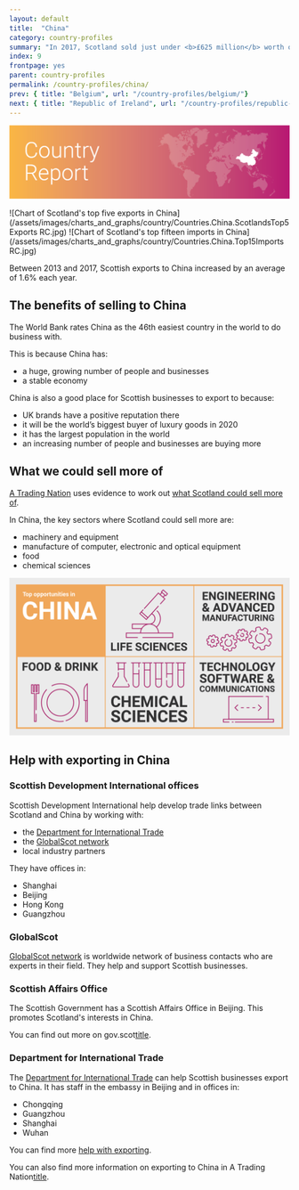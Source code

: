 ```yaml
---
layout: default
title:  "China"
category: country-profiles
summary: "In 2017, Scotland sold just under <b>£625 million</b> worth of exports to China. This is <b>7.2%</b> of Scotland’s total international exports."
index: 9
frontpage: yes
parent: country-profiles
permalink: /country-profiles/china/
prev: { title: "Belgium", url: "/country-profiles/belgium/"}
next: { title: "Republic of Ireland", url: "/country-profiles/republic-of-ireland/"}
---
```


![An image of China outlined on a map](/assets/images/country_maps/09-China.png)

![Chart of Scotland's top five exports in China](/assets/images/charts_and_graphs/country/Countries.China.ScotlandsTop5Exports RC.jpg)
![Chart of Scotland's top fifteen imports in China](/assets/images/charts_and_graphs/country/Countries.China.Top15Imports RC.jpg)

Between 2013 and 2017, Scottish exports to China increased by an average of 1.6% each year.

## The benefits of selling to China

The World Bank rates China as the 46th easiest country in the world to do business with.

This is because China has:

* a huge, growing number of people and businesses
* a stable economy

China is also a good place for Scottish businesses to export to because:

* UK brands have a positive reputation there
* it will be the world’s biggest buyer of luxury goods in 2020
* it has the largest population in the world
* an increasing number of people and businesses are buying more

## What we could sell more of
[A Trading Nation](https://www.example.com) uses evidence to work out [what Scotland could sell more of](https://tradingnation.mygov.scot/what-people-are-buying/).

In China, the key sectors where Scotland could sell more are:

* machinery and equipment
* manufacture of computer, electronic and optical equipment
* food
* chemical sciences

![An infographic of top opportunities in China](/assets/images/country_infographics/09-China-top-opportunities.png)

## Help with exporting in China

### Scottish Development International offices
Scottish Development International help develop trade links between Scotland and China by working with:

* the [Department for International Trade](https://www.gov.uk/government/organisations/department-for-international-trade)
* the [GlobalScot network](https://www.globalscot.com/)
* local industry partners

They have offices in:

* Shanghai
* Beijing
* Hong Kong
* Guangzhou

### GlobalScot
[GlobalScot network](https://www.globalscot.com/) is worldwide network of business contacts who are experts in their field. They help and support Scottish businesses.

### Scottish Affairs Office
The Scottish Government has a Scottish Affairs Office in Beijing. This promotes Scotland's interests in China.

You can find out more on gov.scot[title](https://www.example.com).

### Department for International Trade
The [Department for International Trade](https://www.gov.uk/guidance/exporting-to-china) can help Scottish businesses export to China. It has staff in the embassy in Beijing and in offices in:

* Chongqing
* Guangzhou
* Shanghai
* Wuhan

You can find more [help with exporting](https://tradingnation.mygov.scot/help-for-businesses/).

You can also find more information on exporting to China in A Trading Nation[title](https://www.example.com).
